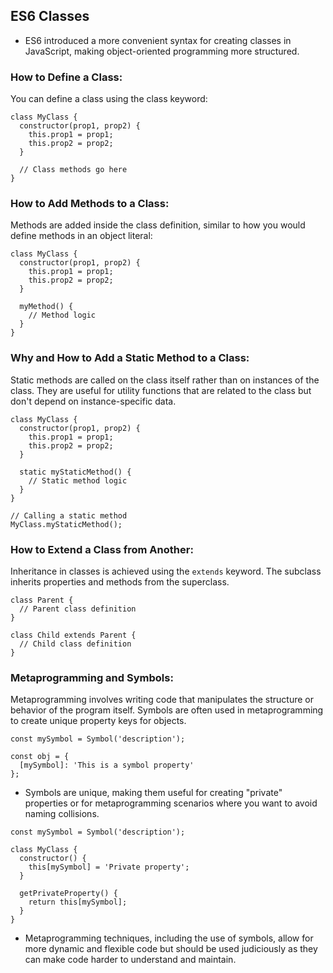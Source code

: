 ## ES6 Classes
- ES6 introduced a more convenient syntax for creating classes in JavaScript, making object-oriented programming more structured.

### How to Define a Class:
You can define a class using the class keyword:
```
class MyClass {
  constructor(prop1, prop2) {
    this.prop1 = prop1;
    this.prop2 = prop2;
  }

  // Class methods go here
}
```

### How to Add Methods to a Class:
Methods are added inside the class definition, similar to how you would define methods in an object literal:
```
class MyClass {
  constructor(prop1, prop2) {
    this.prop1 = prop1;
    this.prop2 = prop2;
  }

  myMethod() {
    // Method logic
  }
}
```

### Why and How to Add a Static Method to a Class:
Static methods are called on the class itself rather than on instances of the class. They are useful for utility functions that are related to the class but don't depend on instance-specific data.
```
class MyClass {
  constructor(prop1, prop2) {
    this.prop1 = prop1;
    this.prop2 = prop2;
  }

  static myStaticMethod() {
    // Static method logic
  }
}

// Calling a static method
MyClass.myStaticMethod();
```

### How to Extend a Class from Another:
Inheritance in classes is achieved using the `extends` keyword. The subclass inherits properties and methods from the superclass.
```
class Parent {
  // Parent class definition
}

class Child extends Parent {
  // Child class definition
}
```

### Metaprogramming and Symbols:
Metaprogramming involves writing code that manipulates the structure or behavior of the program itself. Symbols are often used in metaprogramming to create unique property keys for objects.
```
const mySymbol = Symbol('description');

const obj = {
  [mySymbol]: 'This is a symbol property'
};
```

- Symbols are unique, making them useful for creating "private" properties or for metaprogramming scenarios where you want to avoid naming collisions.

```
const mySymbol = Symbol('description');

class MyClass {
  constructor() {
    this[mySymbol] = 'Private property';
  }

  getPrivateProperty() {
    return this[mySymbol];
  }
}
```

- Metaprogramming techniques, including the use of symbols, allow for more dynamic and flexible code but should be used judiciously as they can make code harder to understand and maintain.
